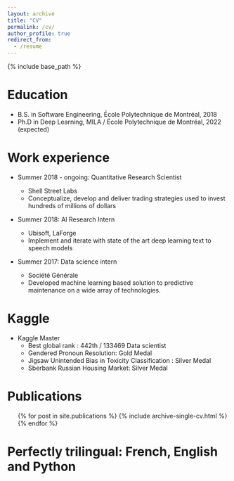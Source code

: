 ```yaml
---
layout: archive
title: "CV"
permalink: /cv/
author_profile: true
redirect_from:
  - /resume
---
```


{% include base_path %}

Education
======
* B.S. in Software Engineering, École Polytechnique de Montréal, 2018
* Ph.D in Deep Learning, MILA / École Polytechnique de Montréal, 2022 (expected)

Work experience
======
* Summer 2018 - ongoing: Quantitative Research Scientist
  * Shell Street Labs
  * Conceptualize, develop and deliver trading strategies used to invest hundreds of millions of dollars

* Summer 2018: AI Research Intern
  * Ubisoft, LaForge
  * Implement and iterate with state of the art deep learning text to speech models

* Summer 2017: Data science intern
  * Société Générale
  * Developed machine learning based solution to predictive maintenance on a wide array of technologies.
  
Kaggle
======
* Kaggle Master
  * Best global rank : 442th / 133469 Data scientist
  * Gendered Pronoun Resolution: Gold Medal
  * Jigsaw Unintended Bias in Toxicity Classification : Silver Medal
  * Sberbank Russian Housing Market: Silver Medal

Publications
======
  <ul>{% for post in site.publications %}
    {% include archive-single-cv.html %}
  {% endfor %}</ul>

Perfectly trilingual: French, English and Python
======
